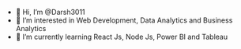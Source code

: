 - 👋 Hi, I’m @Darsh3011
- 👀 I’m interested in Web Development, Data Analytics and Business Analytics
- 🌱 I’m currently learning React Js, Node Js, Power BI and Tableau


<!---
Darsh3011/Darsh3011 is a ✨ special ✨ repository because its `README.md` (this file) appears on your GitHub profile.
You can click the Preview link to take a look at your changes.
--->
